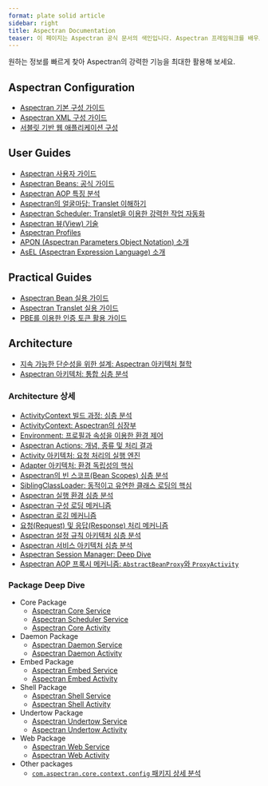 ```yaml
---
format: plate solid article
sidebar: right
title: Aspectran Documentation
teaser: 이 페이지는 Aspectran 공식 문서의 색인입니다. Aspectran 프레임워크를 배우고 사용하는 데 도움이 되는 모든 문서를 여기에서 찾아볼 수 있습니다. 설정 가이드, 사용자 가이드, 실용 가이드, 아키텍처 문서 등 필요한 정보를 쉽게 탐색하고 접근할 수 있도록 구성했습니다.
---
```


원하는 정보를 빠르게 찾아 Aspectran의 강력한 기능을 최대한 활용해 보세요.

## Aspectran Configuration

*   [Aspectran 기본 구성 가이드](/ko/docs/configurations/aspectran-configuration/)
*   [Aspectran XML 구성 가이드](/ko/docs/configurations/aspectran-xml-configuration/)
*   [서블릿 기반 웹 애플리케이션 구성](/ko/docs/configurations/aspectran-servlet-configuration/)

## User Guides

*   [Aspectran 사용자 가이드](/ko/aspectran/user-guide/)
*   [Aspectran Beans: 공식 가이드](/ko/docs/guides/aspectran-beans/)
*   [Aspectran AOP 특징 분석](/ko/docs/guides/aspectran-aop/)
*   [Aspectran의 얼굴마담: Translet 이해하기](/ko/docs/guides/aspectran-translet/)
*   [Aspectran Scheduler: Translet을 이용한 강력한 작업 자동화](/ko/docs/guides/aspectran-scheduler/)
*   [Aspectran 뷰(View) 기술](/ko/docs/guides/aspectran-view-technologies/)
*   [Aspectran Profiles](/ko/docs/guides/aspectran-profiles/)
*   [APON (Aspectran Parameters Object Notation) 소개](/ko/docs/guides/introduce-apon/)
*   [AsEL (Aspectran Expression Language) 소개](/ko/docs/guides/introduce-asel/)

## Practical Guides

-   [Aspectran Bean 실용 가이드](/ko/docs/guides/practical-guide-to-beans/)
-   [Aspectran Translet 실용 가이드](/ko/docs/guides/practical-guide-to-translets/)
-   [PBE를 이용한 인증 토큰 활용 가이드](/ko/docs/guides/practical-guide-to-pbe-token-based-authentication/)

## Architecture

-   [지속 가능한 단순성을 위한 설계: Aspectran 아키텍처 철학](/ko/why-aspectran/)
-   [Aspectran 아키텍처: 통합 심층 분석](/ko/aspectran/architecture/)

### Architecture 상세

*   [ActivityContext 빌드 과정: 심층 분석](/ko/docs/architecture/activity-context-building/)
*   [ActivityContext: Aspectran의 심장부](/ko/docs/architecture/activity-context/)
*   [Environment: 프로필과 속성을 이용한 환경 제어](/ko/docs/architecture/activity-environment/)
*   [Aspectran Actions: 개념, 종류 및 처리 결과](/ko/docs/architecture/aspectran-actions/)
*   [Activity 아키텍처: 요청 처리의 실행 엔진](/ko/docs/architecture/aspectran-activities/)
*   [Adapter 아키텍처: 환경 독립성의 핵심](/ko/docs/architecture/aspectran-adapters/)
*   [Aspectran의 빈 스코프(Bean Scopes) 심층 분석](/ko/docs/architecture/aspectran-bean-scopes/)
*   [SiblingClassLoader: 동적이고 유연한 클래스 로딩의 핵심](/ko/docs/architecture/aspectran-classloader/)
*   [Aspectran 실행 환경 심층 분석](/ko/docs/architecture/aspectran-execution-environments/)
*   [Aspectran 구성 로딩 메커니즘](/ko/docs/architecture/aspectran-loading-mechanism/)
*   [Aspectran 로깅 메커니즘](/ko/docs/architecture/aspectran-logging-mechanism/)
*   [요청(Request) 및 응답(Response) 처리 메커니즘](/ko/docs/architecture/aspectran-request-response/)
*   [Aspectran 설정 규칙 아키텍처 심층 분석](/ko/docs/architecture/aspectran-rule-architecture/)
*   [Aspectran 서비스 아키텍처 심층 분석](/ko/docs/architecture/aspectran-services/)
*   [Aspectran Session Manager: Deep Dive](/ko/docs/architecture/aspectran-session-manager/)
*   [Aspectran AOP 프록시 메커니즘: `AbstractBeanProxy`와 `ProxyActivity`](/ko/docs/architecture/new-aop-proxy-mechanism/)

### Package Deep Dive

*   Core Package
    *   [Aspectran Core Service](/ko/docs/architecture/packages/aspectran-core-service/)
    *   [Aspectran Scheduler Service](/ko/docs/architecture/packages/aspectran-scheduler-service/)
    *   [Aspectran Core Activity](/ko/docs/architecture/packages/aspectran-core-activity/)
*   Daemon Package
    *   [Aspectran Daemon Service](/ko/docs/architecture/packages/aspectran-daemon-service/)
    *   [Aspectran Daemon Activity](/ko/docs/architecture/packages/aspectran-daemon-activity/)
*   Embed Package
    *   [Aspectran Embed Service](/ko/docs/architecture/packages/aspectran-embed-service/)
    *   [Aspectran Embed Activity](/ko/docs/architecture/packages/aspectran-embed-activity/)
*   Shell Package
    *   [Aspectran Shell Service](/ko/docs/architecture/packages/aspectran-shell-service/)
    *   [Aspectran Shell Activity](/ko/docs/architecture/packages/aspectran-shell-activity/)
*   Undertow Package
    *   [Aspectran Undertow Service](/ko/docs/architecture/packages/aspectran-undertow-service/)
    *   [Aspectran Undertow Activity](/ko/docs/architecture/packages/aspectran-undertow-activity/)
*   Web Package
    *   [Aspectran Web Service](/ko/docs/architecture/packages/aspectran-web-service/)
    *   [Aspectran Web Activity](/ko/docs/architecture/packages/aspectran-web-activity/)
*   Other packages
    *   [`com.aspectran.core.context.config` 패키지 상세 분석](architecture/packages/aspectran-config-parameters_ko.md)
